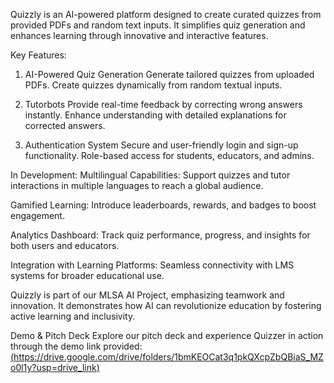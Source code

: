 Quizzly is an AI-powered platform designed to create curated quizzes from provided PDFs and random text inputs. It simplifies quiz generation and enhances learning through innovative and interactive features.

Key Features:
1. AI-Powered Quiz Generation
Generate tailored quizzes from uploaded PDFs.
Create quizzes dynamically from random textual inputs.

2. Tutorbots
Provide real-time feedback by correcting wrong answers instantly.
Enhance understanding with detailed explanations for corrected answers.

3. Authentication System
Secure and user-friendly login and sign-up functionality.
Role-based access for students, educators, and admins.

In Development:
Multilingual Capabilities:
Support quizzes and tutor interactions in multiple languages to reach a global audience.

Gamified Learning:
Introduce leaderboards, rewards, and badges to boost engagement.

Analytics Dashboard:
Track quiz performance, progress, and insights for both users and educators.

Integration with Learning Platforms:
Seamless connectivity with LMS systems for broader educational use.


Quizzly is part of our MLSA AI Project, emphasizing teamwork and innovation. It demonstrates how AI can revolutionize education by fostering active learning and inclusivity.

Demo & Pitch Deck
Explore our pitch deck and experience Quizzer in action through the demo link provided: [(https://drive.google.com/drive/folders/1bmKEOCat3q1pkQXcpZbQBiaS_MZo0l1y?usp=drive_link)](https://drive.google.com/drive/folders/1bmKEOCat3q1pkQXcpZbQBiaS_MZo0l1y?usp=drive_link)
